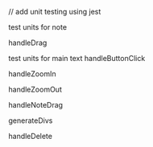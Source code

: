 // add unit testing using jest



test units for note

handleDrag




test units for main text
handleButtonClick

handleZoomIn

handleZoomOut

handleNoteDrag

generateDivs

handleDelete